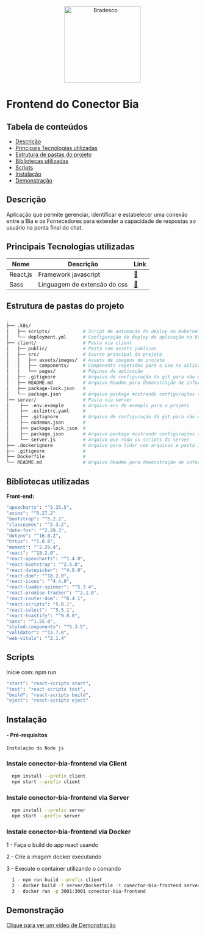 
<p align="center">
    <img src="https://media.graphassets.com/output=format:jpg/resize=height:100,fit:max/0pOAxMmuRvasOczSco2R" alt="Bradesco" width="200"/>
</p>

# Frontend do Conector Bia

## Tabela de conteúdos

  - [Descrição](#descrição)
  - [Principais Tecnologias utilizadas](#principais-tecnologias-utilizadas)
  - [Estrutura de pastas do projeto](#estrutura-de-pastas-do-projeto)
  - [Bibliotecas utilizadas](#bibliotecas-utilizadas)
  - [Scripts](#scripts)
  - [Instalação](#instalação)
  - [Demonstração](#demonstração)

## Descrição

Aplicação que permite gerenciar, identificar e estabelecer uma conexão entre a Bia e os Fornecedores para extender a capacidade de respostas ao usuário na ponta final do chat.

## Principais Tecnologias utilizadas

| Nome | Descrição | Link |
| ---  | --- | --- |
| React.js | Framework javascript | [🔗](https://pt-br.reactjs.org/) 
| Sass | Linguagem de extensão do css | [🔗](https://sass-lang.com/) 

## Estrutura de pastas do projeto

```sh
.
├── .k8s/
│   ├── scripts/            # Script de automação do deploy no Kubernetes 
│   └── deployment.yml      # Configuração de deploy da aplicação no Kubernetes
├── client/                 # Pasta via client
│   ├── public/             # Pasta com assets publicos
│   ├── src/                # Source principal do projeto
│   │   ├── assets/images/  # Assets de imagens do projeto
│   │   ├── components/     # Components repetidos para o uso na aplicação
│   │   └── pages/          # Páginas da aplicação
│   ├── .gitignore          # Arquivo de configuração do git para não enviar certos arquivos e pastas
│   ├── README.md           # Arquivo Readme para demonstração de informações
│   ├── package-lock.json   # 
│   └── package.json        # Arquivo package mostrando configurações do projeto com libs e scripts
│── server/                 # Pasta via server
│    ├── .env.example       # Arquivo env de exemplo para o projeto
│    ├── .eslintrc.yaml     # 
│    ├── .gitignore         # Arquivo de configuração do git para não enviar certos arquivos e pastas
│    ├── nodemon.json       # 
│    ├── package-lock.json  #
│    ├── package.json       # Arquivo package mostrando configurações do projeto com libs e scripts
│    └── server.js          # Arquivo que roda os scripts do server
├── .dockerignore           # Arquivo para lidar com arquivos e pasta ignorados pelo Docker
├── .gitignore              #
├── Dockerfile              # 
└── README.md               # Arquivo Readme para demonstração de informações
```
## Bibliotecas utilizadas

**Front-end:** 
```bash
"apexcharts": "^3.35.5",      
"axios": "^0.27.2"
"bootstrap": "^5.2.2",
"classnames": "^2.3.2",
"date-fns": "^2.29.3",
"dotenv": "^16.0.2",
"https": "^1.0.0",
"moment": "^2.29.4",
"react": "^18.2.0",
"react-apexcharts": "^1.4.0",
"react-bootstrap": "^2.5.0",
"react-datepicker": "^4.8.0",
"react-dom": "^18.2.0",
"react-icons": "^4.4.0",
"react-loader-spinner": "^5.3.4",
"react-promise-tracker": "^2.1.0",
"react-router-dom": "^6.4.1",
"react-scripts": "5.0.1",
"react-select": "^5.5.1",
"react-toastify": "^9.0.8",
"sass": "^1.55.0",
"styled-components": "^5.3.5",
"validator": "^13.7.0",
"web-vitals": "^2.1.4"
```


## Scripts

Inicie com: npm run

```bash
"start": "react-scripts start",
"test": "react-scripts test",
"build": "react-scripts build",
"eject": "react-scripts eject"
```


## Instalação

#### - Pré-requisitos
    Instalação do Node js

### Instale conector-bia-frontend via Client

```bash
  npm install --prefix client
  npm start --prefix client
```

### Instale conector-bia-frontend via Server

```bash
  npm install --prefix server
  npm start --prefix server
```

### Instale conector-bia-frontend via Docker

1 - Faça o build do app react usando

2 - Crie a imagem docker executando

3 - Execute o container utilizando o comando

```bash
  1 - npm run build --prefix client
  2 - docker build -f server/Dockerfile -t conector-bia-frontend server
  3 - docker run -p 3001:3001 conector-bia-frontend
```
## Demonstração

[Clique para ver um vídeo de Demonstração](https://media.graphassets.com/W24nIS3tTrGpNt8Yvl8y)
